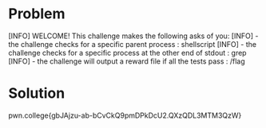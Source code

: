 # Problem
[INFO] WELCOME! This challenge makes the following asks of you:
[INFO] - the challenge checks for a specific parent process : shellscript
[INFO] - the challenge checks for a specific process at the other end of stdout : grep
[INFO] - the challenge will output a reward file if all the tests pass : /flag

# Solution
pwn.college{gbJAjzu-ab-bCvCkQ9pmDPkDcU2.QXzQDL3MTM3QzW}